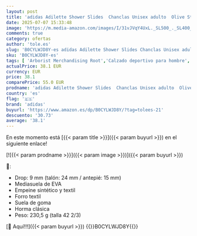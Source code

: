 ```yaml
---
layout: post
title: 'adidas Adilette Shower Slides  Chanclas Unisex adulto  Olive Strata Core Black Wonder Beige  38 EU'
date: 2025-07-07 15:33:48
image: 'https://m.media-amazon.com/images/I/31vJVqY4UxL._SL500_._SL400_.jpg'
comments: true
category: ofertas
author: 'tole.es'
slug: 'B0CYLWJD8Y-es adidas Adilette Shower Slides Chanclas Unisex adulto Olive...'
sku: 'B0CYLWJD8Y-es'
tags: [ 'Arborist Merchandising Root','Calzado deportivo para hombre','Compre 2, obtenga un 10 % de descuento','Compre 2, obtenga un 10 % de descuento_Shoes 2','Moda','Moda Hombre','Sandalias deportivas para hombre','Self Service','Special Features Stores','Zapatillas deportivas y de moda para hombre','Zapatos para hombre','adidas','c8538d25-3af9-48d3-aeff-5f3ce5572a36_0','c8538d25-3af9-48d3-aeff-5f3ce5572a36_1701','chanclas','🇪🇸', ]
actualPrice: 38.1 EUR
currency: EUR
price: 38.1
comparePrice: 55.0 EUR
prodname: 'adidas Adilette Shower Slides  Chanclas Unisex adulto  Olive Strata Core Black Wonder Beige  38 EU'
country: 'es'
flag: '🇪🇸'
brand: 'adidas'
buyurl: 'https://www.amazon.es/dp/B0CYLWJD8Y/?tag=tolees-21'
descuento: '30.73'
average: '38.1'
---
```


En este momento está [{{< param title >}}]({{< param buyurl >}}) en el siguiente enlace!

[![{{< param prodname >}}]({{< param image >}})]({{< param buyurl >}})

🔎:

- Drop: 9 mm (talón: 24 mm / antepié: 15 mm)
- Mediasuela de EVA
- Empeine sintético y textil
- Forro textil
- Suela de goma
- Horma clásica
- Peso: 230,5 g (talla 42 2/3)

[🛒 Aquí!!!]({{< param buyurl >}})
{{<world>}}B0CYLWJD8Y{{</world>}}
